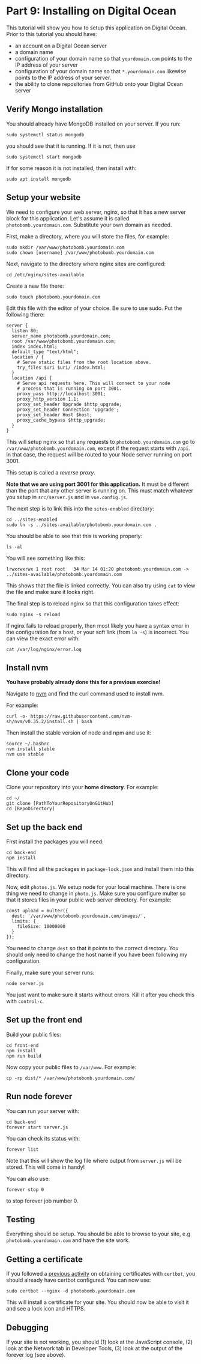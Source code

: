 # Part 9: Installing on Digital Ocean

This tutorial will show you how to setup this application on Digital
Ocean. Prior to this tutorial you should have:

- an account on a Digital Ocean server
- a domain name
- configuration of your domain name so that `yourdomain.com` points to the IP address of your server
- configuration of your domain name so that `*.yourdomain.com` likewise points to the IP address of your server.
- the ability to clone repositories from GitHub onto your Digital Ocean server

## Verify Mongo installation

You should already have MongoDB installed on your server. If you run:

```
sudo systemctl status mongodb
```

you should see that it is running. If it is not, then use

```
sudo systemctl start mongodb
```

If for some reason it is not installed, then install with:

```
sudo apt install mongodb
```

## Setup your website

We need to configure your web server, nginx, so that it has a new server block for this application. Let's assume it is called `photobomb.yourdomain.com`. Substitute your own domain as needed.

First, make a directory, where you will store the files, for example:

```
sudo mkdir /var/www/photobomb.yourdomain.com
sudo chown [username] /var/www/photobomb.yourdomain.com
```

Next, navigate to the directory where nginx sites are configured:

```
cd /etc/nginx/sites-available
```

Create a new file there:

```
sudo touch photobomb.yourdomain.com
```

Edit this file with the editor of your choice. Be sure to use sudo. Put the following there:

```
server {
  listen 80;
  server_name photobomb.yourdomain.com;
  root /var/www/photobomb.yourdomain.com;
  index index.html;
  default_type "text/html";
  location / {
    # Serve static files from the root location above.
    try_files $uri $uri/ /index.html;
  }
  location /api {
    # Serve api requests here. This will connect to your node
    # process that is running on port 3001.
    proxy_pass http://localhost:3001;
    proxy_http_version 1.1;
    proxy_set_header Upgrade $http_upgrade;
    proxy_set_header Connection 'upgrade';
    proxy_set_header Host $host;
    proxy_cache_bypass $http_upgrade;
  }
}
```

This will setup nginx so that any requests to `photobomb.yourdomain.com` go to `/var/www/photobomb.yourdomain.com`, except if the request starts with `/api`. In that case, the request will be routed to your Node server running on port 3001.

This setup is called a _reverse proxy_.

**Note that we are using port 3001 for this application.** It must be different than
the port that any other server is running on. This must match whatever you setup in `src/server.js` and in
`vue.config.js`.

The next step is to link this into the `sites-enabled` directory:

```
cd ../sites-enabled
sudo ln -s ../sites-available/photobomb.yourdomain.com .
```

You should be able to see that this is working properly:

```
ls -al
```

You will see something like this:

```
lrwxrwxrwx 1 root root   34 Mar 14 01:20 photobomb.yourdomain.com -> ../sites-available/photobomb.yourdomain.com
```

This shows that the file is linked correctly. You can also try using `cat` to view the file and make sure it looks right.

The final step is to reload nginx so that this configuration takes effect:

```
sudo nginx -s reload
```

If nginx fails to reload properly, then most likely you have a syntax error in the configuration for a host, or your soft link (from `ln -s`) is incorrect.
You
can view the exact error with:

```
cat /var/log/nginx/error.log
```

## Install nvm

**You have probably already done this for a previous exercise!**

Navigate to [nvm](https://github.com/creationix/nvm) and find the curl command used to install nvm.

For example:

```
curl -o- https://raw.githubusercontent.com/nvm-sh/nvm/v0.35.2/install.sh | bash
```

Then install the stable version of node and npm and use it:

```
source ~/.bashrc
nvm install stable
nvm use stable
```

## Clone your code

Clone your repository into your **home directory**. For example:

```
cd ~/
git clone [PathToYourRepositoryOnGitHub]
cd [RepoDirectory]
```

## Set up the back end

First install the packages you will need:

```
cd back-end
npm install
```

This will find all the packages in `package-lock.json` and install them into
this directory.

Now, edit `photos.js`.
We setup node for your local machine. There is one thing we need to change in
`photo.js`. Make sure you configure multer so that it stores files in your
public web server directory. For example:

```
const upload = multer({
  dest: '/var/www/photobomb.yourdomain.com/images/',
  limits: {
    fileSize: 10000000
  }
});
```

You need to change `dest` so that it points to the correct directory. You should
only need to change the host name if you have been following my configuration.

Finally, make sure your server runs:

```
node server.js
```

You just want to make sure it starts without errors. Kill it after you check
this with `control-c`.

## Set up the front end

Build your public files:

```
cd front-end
npm install
npm run build
```

Now copy your public files to `/var/www`. For example:

```
cp -rp dist/* /var/www/photobomb.yourdomain.com/
```

## Run node forever

You can run your server with:

```
cd back-end
forever start server.js
```

You can check its status with:

```
forever list
```

Note that this will show the log file where output from `server.js` will be stored. This will come in handy!

You can also use:

```
forever stop 0
```

to stop forever job number 0.

## Testing

Everything should be setup. You should be able to browse to your site, e.g `photobomb.yourdomain.com` and have the site work.

## Getting a certificate

If you followed a [previous activity](https://github.com/BYU-CS-260/website-certificates) on obtaining certificates with `certbot`, you should already have certbot configured. You can now use:

```
sudo certbot --nginx -d photobomb.yourdomain.com
```

This will install a certificate for your site. You should now be able to visit it and see a lock icon and HTTPS.

## Debugging

If your site is not working, you should (1) look at the JavaScript console, (2)
look at the Network tab in Developer Tools, (3) look at the output of the
forever log (see above).
